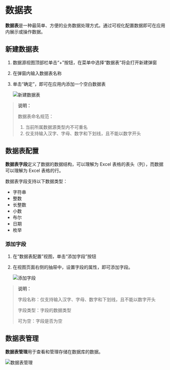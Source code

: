 # 数据表

**数据表**是一种最简单、方便的业务数据处理方式。通过可视化配置数据即可在应用内展示或操作数据。

## 新建数据表

1. 数据源视图顶部栏单击“+”按钮，在菜单中选择“数据表”将会打开新建弹窗
2. 在弹窗内输入数据表名称
3. 单击“确定”，即可在应用内添加一个空白数据表

    ![新建数据表](https://docimages.blob.core.chinacloudapi.cn/images/Kris/newdatatable.jpg)

>**说明：**
>
>数据表命名规范：
>
>1. 当前所属数据源类型内不可重名
>2. 仅支持输入汉字、字母、数字和下划线，且不能以数字开头

## 数据表配置

**数据表字段**定义了数据的数据结构，可以理解为 Excel 表格的表头（列），而数据可以理解为 Excel 表格的行。

数据表字段支持以下数据类型：
- 字符串
- 整数
- 长整数
- 小数
- 布尔
- 日期
- 枚举

### 添加字段

1. 在“数据表配置”视图，单击“添加字段”按钮
2. 在视图页面右侧的抽屉中，设置字段的属性，即可添加字段。

    ![添加字段](https://docimages.blob.core.chinacloudapi.cn/images/Kris/addfield.jpg)

>**说明：**
> 
> 字段名称：仅支持输入汉字、字母、数字和下划线，且不能以数字开头
> 
> 字段类型：字段的数据类型
> 
> 可为空：字段是否为空


## 数据表管理

**数据表管理**用于查看和管理存储在数据库的数据。

![数据表管理](https://docimages.blob.core.chinacloudapi.cn/images/Kris/datatablemanagement.jpg)

